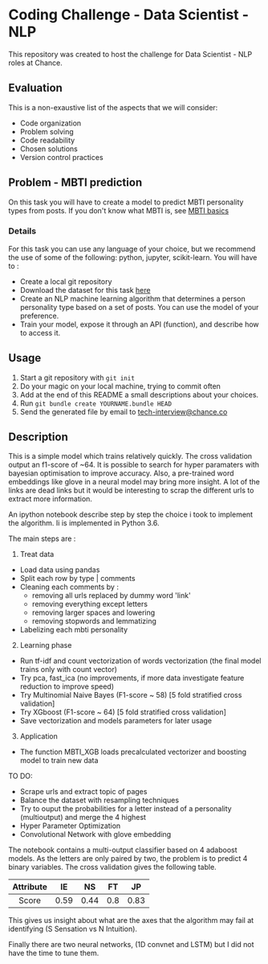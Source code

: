 # Coding Challenge - Data Scientist - NLP

This repository was created to host the challenge for Data Scientist - NLP roles at
Chance.

## Evaluation

This is a non-exaustive list of the aspects that we will consider:

* Code organization
* Problem solving
* Code readability
* Chosen solutions
* Version control practices


## Problem - MBTI prediction

On this task you will have to create a model to predict MBTI personality types
from posts. If you don't know what MBTI is, see [MBTI basics]( 
http://www.myersbriggs.org/my-mbti-personality-type/mbti-basics/home.htm?bhcp=1)

### Details

For this task you can use any language of your choice, but we recommend the use
of some of the following: python, jupyter, scikit-learn. You will have
to :
* Create a local git repository
* Download the dataset for this task [here](
    https://www.kaggle.com/datasnaek/mbti-type)
* Create an NLP machine learning algorithm that determines a person personality type based on a set of posts. You can use the model of your preference.
* Train your model, expose it through an API (function), and describe
    how to access it.

## Usage

1. Start a git repository with ```git init```
1. Do your magic on your local machine, trying to commit often
1. Add at the end of this README a small descriptions about your choices.
1. Run ```git bundle create YOURNAME.bundle HEAD ```
1. Send the generated file by email to tech-interview@chance.co

## Description 

This is a simple model which trains relatively quickly. The cross validation output an f1-score of ~64. It is possible to search for hyper paramaters with bayesian optimisation to improve accuracy. Also, a pre-trained word embeddings like glove in a neural model may bring more insight. A lot of the links are dead links but it would be interesting to scrap the different urls to extract more information. 

An ipython notebook describe step by step the choice i took to implement the algorithm.
Ii is implemented in Python 3.6.

The main steps are :

1. Treat data
* Load data using pandas
* Split each row by type | comments 
* Cleaning each comments by :
    * removing all urls replaced by dummy word 'link'
    * removing everything except letters
    * removing larger spaces and lowering
    * removing stopwords and lemmatizing
 * Labelizing each mbti personality

2. Learning phase
* Run tf-idf and count vectorization of words vectorization (the final model trains only with count vector)
* Try pca, fast\_ica (no improvements, if more data investigate feature reduction to improve speed)
* Try Multinomial Naive Bayes (F1-score ~ 58) [5 fold stratified cross validation]
* Try XGboost (F1-score ~ 64) [5 fold stratified cross validation]
* Save vectorization and models parameters for later usage

3. Application
* The function MBTI\_XGB loads precalculated vectorizer and boosting model to train new data

TO DO:
- Scrape urls and extract topic of pages
- Balance the dataset with resampling techniques
- Try to ouput the probabilities for a letter instead of a personality (multioutput) and merge the 4 highest
- Hyper Parameter Optimization
- Convolutional Network with glove embedding

The notebook contains a multi-output classifier based on 4 adaboost models. As the letters are only paired by two, the problem is to predict 4 binary variables. The cross validation gives the following table.

Attribute| IE  | NS  | FT  | JP  |   
|:-:|---|---|---|---|
Score|0.59 | 0.44 | 0.8 |  0.83| 

This gives us insight about what are the axes that the algorithm may fail at identifying (S Sensation vs N Intuition).

Finally there are two neural networks, (1D convnet and LSTM) but I did not have the time to tune them.


